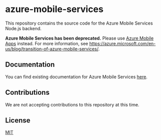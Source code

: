 # azure-mobile-services

This repository contains the source code for the Azure Mobile Services Node.js backend.

**Azure Mobile Services has been deprecated.** Please use [Azure Mobile Apps](https://azure.microsoft.com/en-us/services/app-service/mobile/) 
instead. For more information, see <https://azure.microsoft.com/en-us/blog/transition-of-azure-mobile-services/>.

## Documentation

You can find existing documentation for Azure Mobile Services [here](https://github.com/Azure/azure-mobile-services/blob/master/docs/README.md).

## Contributions

We are not accepting contributions to this repository at this time.

## License

[MIT](./LICENSE)
